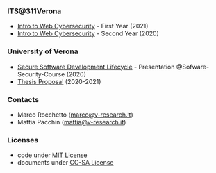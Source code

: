 ### ITS@311Verona
- [Intro to Web Cybersecurity](./first_year_2020) - First Year (2021)
- [Intro to Web Cybersecurity](./second_year_2020) - Second Year (2020)

### University of Verona
- [Secure Software Development Lifecycle](./univr/lecture_univr_10Nov2020.pdf) - Presentation @Sofware-Security-Course (2020)
- [Thesis Proposal](./univr/v-research_thesis-univr2020.pdf) (2020-2021)

### Contacts
- Marco Rocchetto (marco@v-research.it)
- Mattia Pacchin (mattia@v-research.it)

### Licenses
- code under [MIT License](./LICENSE-code)
- documents under [CC-SA License](./LICENSE-docs)
